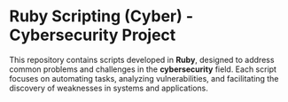 # Ruby Scripting (Cyber) - Cybersecurity Project

This repository contains scripts developed in **Ruby**, designed to address common problems and challenges in the **cybersecurity** field. Each script focuses on automating tasks, analyzing vulnerabilities, and facilitating the discovery of weaknesses in systems and applications.
